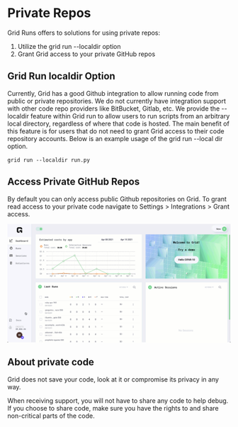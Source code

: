 # Private Repos

Grid Runs offers to solutions for using private repos:
1. Utilize the grid run --localdir option
2. Grant Grid access to your private GitHub repos

## Grid Run localdir Option
Currently, Grid has a good Github integration to allow running code from public or private repositories. We do not currently have integration support with other code repo providers like BitBucket, Gitlab, etc. We provide the --localdir feature within Grid run to allow users to run scripts from an arbitrary local directory, regardless of where that code is hosted. The main benefit of this feature is for users that do not need to grant Grid access to their code repository accounts. Below is an example usage of the grid run --local dir option.

```
grid run --localdir run.py
```

## Access Private GitHub Repos

By default you can only access public Github repositories on Grid. To grant read access to your private code navigate to Settings &gt; Integrations &gt; Grant access.

![](/images/platform/grant_github_access.gif)

## About private code

Grid does not save your code, look at it or compromise its privacy in any way.

When receiving support, you will not have to share any code to help debug. If you choose to share code, make sure you have the rights to and share non-critical parts of the code.

